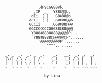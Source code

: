                                         ____
                                    ,dP9CGG88@b,
                                  ,IP  _   Y888@@b,
                                 dIi  (_)   G8888@b
                                dCII  (_)   G8888@@b
                                GCCIi     ,GG8888@@@
                                GGCCCCCCCGGG88888@@@
                                 Y88888888888@@@@@P...
                                 `Y8888888@@@@@@@P'......
                                    `@@@@@@@@@P'.......
                                        """"........

                     _, _  _,  _, _  _,    _,   __,  _, _,  _, 
                     |\/| /_\ / _ | / `   (_)   |_) /_\ |   |  
                     |  | | | \ / | \ ,   ( )   |_) | | | , | ,
                     ~  ~ ~ ~  ~  ~  ~     ~    ~   ~ ~ ~~~ ~~~
                                       
                                       by tina
